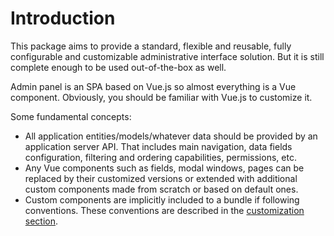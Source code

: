 # Introduction

This package aims to provide a standard, flexible and reusable, fully configurable and customizable administrative interface solution. But it is still complete enough to be used out-of-the-box as well.

Admin panel is an SPA based on Vue.js so almost everything is a Vue component. Obviously, you should be familiar with Vue.js to customize it.

Some fundamental concepts:
* All application entities/models/whatever data should be provided by an application server API. That includes main navigation, data fields configuration, filtering and ordering capabilities, permissions, etc.
* Any Vue components such as fields, modal windows, pages can be replaced by their customized versions or extended with additional custom components made from scratch or based on default ones.
* Custom components are implicitly included to a bundle if following conventions. These conventions are described in the [customization section](customization/README.md).